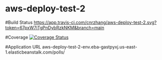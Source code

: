 # aws-deploy-test-2

#Build Status
https://app.travis-ci.com/cnrzhang/aws-deploy-test-2.svg?token=67pxW7iTgPnDybRzkNKM&branch=main

#Coverage 
[![Coverage Status](https://coveralls.io/repos/github/cnrzhang/aws-deploy-test-2/badge.svg?branch=main&t=0tHMw7)](https://coveralls.io/github/cnrzhang/aws-deploy-test-2?branch=main)


#Application URL
aws-deploy-test-2-env.eba-gastpyxj.us-east-1.elasticbeanstalk.com/polls/